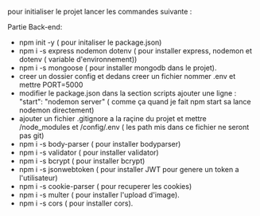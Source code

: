 pour initialiser le projet lancer les commandes suivante :

Partie Back-end:

- npm init -y ( pour initaliser le package.json)
- npm i -s express nodemon dotenv ( pour installer express, nodemon et dotenv ( variable d'environnement))
- npm i -s mongoose ( pour installer mongodb dans le projet).
- creer un dossier config et dedans creer un fichier nommer .env et mettre PORT=5000
- modifier le package.json dans la section scripts ajouter une ligne : "start": "nodemon server" ( comme ça quand je fait npm start sa lance nodemon directement)
- ajouter un fichier .gitignore a la raçine du projet et mettre /node_modules et /config/.env ( les path mis dans ce fichier ne seront pas git)
- npm i -s body-parser ( pour installer bodyparser)
- npm i -s validator ( pour installer validator)
- npm i -s bcrypt ( pour installer bcrypt)
- npm i -s jsonwebtoken ( pour installer JWT pour genere un token a l'utilisateur)
- npm i -s cookie-parser ( pour recuperer les cookies)
- npm i -s multer ( pour installer l'upload d'image).
- npm i -s cors ( pour installer cors).

